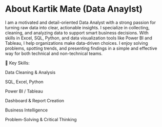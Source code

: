 # About Kartik Mate (Data Anaylst)
I am a motivated and detail-oriented Data Analyst with a strong passion for turning raw data into clear, actionable insights. I specialize in collecting, cleaning, and analyzing data to support smart business decisions. With skills in Excel, SQL, Python, and data visualization tools like Power BI and Tableau, I help organizations make data-driven choices. I enjoy solving problems, spotting trends, and presenting findings in a simple and effective way for both technical and non-technical teams.

🔧 Key Skills:

Data Cleaning & Analysis

SQL, Excel, Python

Power BI / Tableau

Dashboard & Report Creation

Business Intelligence

Problem-Solving & Critical Thinking
